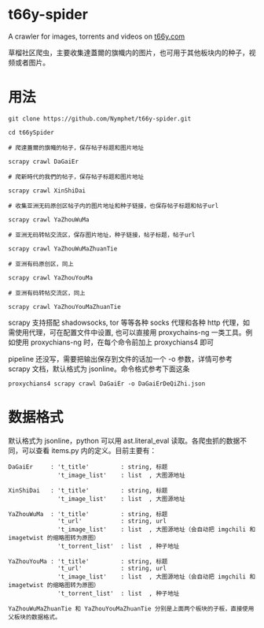 # t66y-spider
A crawler for images, torrents and videos on [t66y.com](t66y.com)

草榴社区爬虫，主要收集達蓋爾的旗幟内的图片，也可用于其他板块内的种子，视频或者图片。

# 用法

    git clone https://github.com/Nymphet/t66y-spider.git
    
    cd t66ySpider
    
    # 爬達蓋爾的旗幟的帖子，保存帖子标题和图片地址
    
    scrapy crawl DaGaiEr
    
    # 爬新時代的我們的帖子，保存帖子标题和图片地址
    
    scrapy crawl XinShiDai
    
    # 收集亚洲无码原创区帖子内的图片地址和种子链接，也保存帖子标题和帖子url
    
    scrapy crawl YaZhouWuMa
    
    # 亚洲无码转帖交流区，保存图片地址，种子链接，帖子标题，帖子url
    
    scrapy crawl YaZhouWuMaZhuanTie
    
    # 亚洲有码原创区，同上
    
    scrapy crawl YaZhouYouMa
    
    # 亚洲有码转帖交流区，同上
    
    scrapy crawl YaZhouYouMaZhuanTie
    
scrapy 支持搭配 shadowsocks, tor 等等各种 socks 代理和各种 http 代理，如需使用代理，可在配置文件中设置, 
也可以直接用 proxychains-ng 一类工具。例如使用 proxychians-ng 时，在每个命令前加上 proxychians4 即可

pipeline 还没写，需要把输出保存到文件的话加一个 -o 参数，详情可参考 scrapy 文档，默认格式为 jsonline。命令格式参考下面这条

    proxychians4 scrapy crawl DaGaiEr -o DaGaiErDeQiZhi.json

# 数据格式

默认格式为 jsonline，python 可以用 ast.literal_eval 读取。各爬虫抓的数据不同，可以查看 items.py 内的定义。目前主要有：

    DaGaiEr     : 't_title'         : string, 标题
                  't_image_list'    : list  , 大图源地址

    XinShiDai   : 't_title'         : string, 标题
                  't_image_list'    : list  , 大图源地址
                  
    YaZhouWuMa  : 't_title'         : string, 标题
                  't_url'           : string, url
                  't_image_list'    : list  , 大图源地址（会自动把 imgchili 和 imagetwist 的缩略图转为原图）
                  't_torrent_list'  : list  , 种子地址

    YaZhouYouMa : 't_title'         : string, 标题
                  't_url'           : string, url
                  't_image_list'    : list  , 大图源地址（会自动把 imgchili 和 imagetwist 的缩略图转为原图）
                  't_torrent_list'  : list  , 种子地址
    
    YaZhouWuMaZhuanTie 和 YaZhouYouMaZhuanTie 分别是上面两个板块的子板，直接使用父板块的数据格式。
